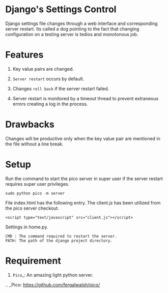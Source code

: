 Django's Settings Control
=========================

Django settings file changes through a web interface and corresponding server restart.
Its called a dog pointing to the fact that changing configuration on a testing server is tedios and monotonous job.

Features
================
 
1. Key value pairs are changed.

2. `Server restart` occurs by default.

3. Changes `roll back` if the server restart failed.

3. Server restart is monitored by a timeout thread to prevent extraneous errors creating a log in the process.

Drawbacks
================

Changes will be productive only when the key value pair are mentioned in the file without a line break.

Setup
================

Run the command to start the pico server in super user if the server restart requires super user privileges.

    sudo python pico -m server

File index.html has the following entry. The client.js has been utilized from the pico server checkout.

    <script type="text/javascript" src="client.js"></script>

Settings in home.py.

    CMD : The command required to restart the server.
    PATH: The path of the django project directory.


Requirement
================

1. `Pico`_: An amazing light python server.

.. _Pico: https://github.com/fergalwalsh/pico/

